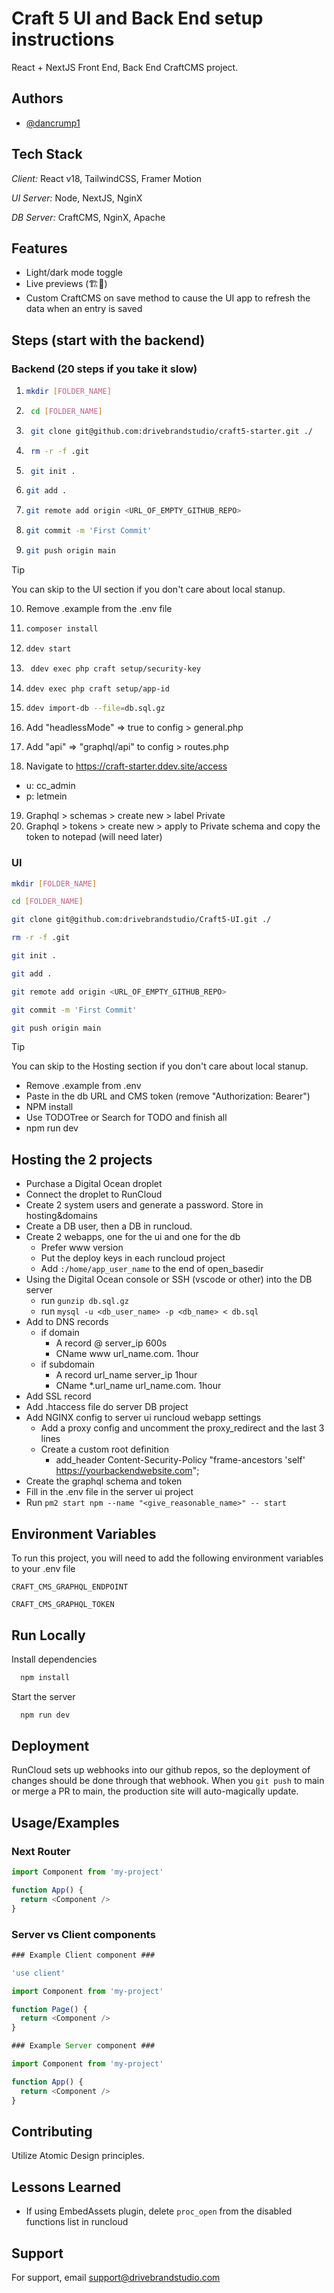 
# Craft 5 UI and Back End setup instructions
React + NextJS Front End, Back End CraftCMS project.

## Authors

- [@dancrump1](https://www.github.com/dancrump1)

## Tech Stack

*Client:* React v18, TailwindCSS, Framer Motion

*UI Server:* Node, NextJS, NginX

*DB Server:* CraftCMS, NginX, Apache

## Features

- Light/dark mode toggle
- Live previews (🏗🚧)
- Custom CraftCMS on save method to cause the UI app to refresh the data when an entry is saved


## Steps (start with the backend)
### Backend (20 steps if you take it slow)
1. ```bash
   mkdir [FOLDER_NAME]
   ```
1. ```bash
    cd [FOLDER_NAME]
    ```
1. ```bash
    git clone git@github.com:drivebrandstudio/craft5-starter.git ./
    ```
1. ```bash
    rm -r -f .git
    ```

1. ```bash
    git init .
      ```

1.  ```bash
    git add .
      ```

1.  ```bash
    git remote add origin <URL_OF_EMPTY_GITHUB_REPO>
    ```    

1.  ```bash
    git commit -m 'First Commit'
    ```

1.  ```bash
    git push origin main
    ```
> [!TIP]
> You can skip to the UI section if you don't care about local stanup.
10. Remove .example from the .env file

1.  ```bash
    composer install
    ```

1.  ```bash
    ddev start
    ```

1. ```bash
    ddev exec php craft setup/security-key
    ```

1.  ```bash
    ddev exec php craft setup/app-id
    ```

1.  ```bash
    ddev import-db --file=db.sql.gz
    ```

1. Add "headlessMode" => true to config > general.php
1. Add "api" => "graphql/api" to config > routes.php
1. Navigate to https://craft-starter.ddev.site/access
  - u: cc_admin
  - p: letmein
19. Graphql > schemas > create new > label Private
1. Graphql > tokens > create new > apply to Private schema and copy the token to notepad (will need later)

### UI
```bash
mkdir [FOLDER_NAME]
```

```bash
cd [FOLDER_NAME]
```

```bash
git clone git@github.com:drivebrandstudio/Craft5-UI.git ./
```

```bash
rm -r -f .git
```

```bash
git init .
```

```bash
git add .
```

```bash
git remote add origin <URL_OF_EMPTY_GITHUB_REPO>
```    

```bash
git commit -m 'First Commit'
```

```bash
git push origin main
```
> [!TIP]
> You can skip to the Hosting section if you don't care about local stanup.
- Remove .example from .env
- Paste in the db URL and CMS token (remove "Authorization: Bearer")
- NPM install
- Use TODOTree or Search for TODO and finish all
- npm run dev

## Hosting the 2 projects
- Purchase a Digital Ocean droplet
- Connect the droplet to RunCloud
- Create 2 system users and generate a password. Store in hosting&domains
- Create a DB user, then a DB in runcloud.
- Create 2 webapps, one for the ui and one for the db
  - Prefer www version  
  - Put the deploy keys in each runcloud project
  - Add `:/home/app_user_name` to the end of open_basedir
- Using the Digital Ocean console or SSH (vscode or other) into the DB server
  - run `gunzip db.sql.gz`
  - run `mysql -u <db_user_name> -p <db_name> < db.sql`
- Add to DNS records
  - if domain 
    - A record @ server_ip 600s
    - CName www url_name.com. 1hour
  - if subdomain 
    - A record url_name server_ip 1hour
    - CName *.url_name url_name.com. 1hour
- Add SSL record
- Add .htaccess file do server DB project
- Add NGINX config to server ui runcloud webapp settings
  - Add a proxy config and uncomment the proxy_redirect and the last 3 lines
  - Create a custom root definition
     - add_header Content-Security-Policy "frame-ancestors 'self' <https://yourbackendwebsite.com>"; 
- Create the graphql schema and token
- Fill in the .env file in the server ui project
- Run `pm2 start npm --name "<give_reasonable_name>" -- start`

## Environment Variables

To run this project, you will need to add the following environment variables to your .env file

`CRAFT_CMS_GRAPHQL_ENDPOINT`

`CRAFT_CMS_GRAPHQL_TOKEN`
## Run Locally

Install dependencies

```bash
  npm install
```

Start the server

```bash
  npm run dev
```
## Deployment

RunCloud sets up webhooks into our github repos, so the deployment of changes should be done through that webhook. When you `git push` to main or merge a PR to main, the production site will auto-magically update.

## Usage/Examples


### Next Router
```javascript
import Component from 'my-project'

function App() {
  return <Component />
}
```

### Server vs Client components
```javascript
### Example Client component ###

'use client'

import Component from 'my-project'

function Page() {
  return <Component />
}
```

```javascript
### Example Server component ###

import Component from 'my-project'

function App() {
  return <Component />
}
```


## Contributing

Utilize Atomic Design principles. 

## Lessons Learned
- If using EmbedAssets plugin, delete `proc_open` from the disabled functions list in runcloud



## Support

For support, email support@drivebrandstudio.com 

